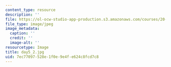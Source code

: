 ```yaml
---
content_type: resource
description: ''
file: https://ol-ocw-studio-app-production.s3.amazonaws.com/courses/20-219-becoming-the-next-bill-nye-writing-and-hosting-the-educational-show-january-iap-2015/7ec77097528e1f0e9e4fe624c8fcd7c8_day5_2.jpg
file_type: image/jpeg
image_metadata:
  caption: ''
  credit: ''
  image-alt: ''
resourcetype: Image
title: day5_2.jpg
uid: 7ec77097-528e-1f0e-9e4f-e624c8fcd7c8
---
```

